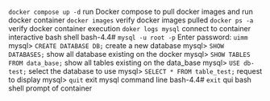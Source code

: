 `docker compose up -d` run Docker compose to pull docker images and run docker container
`docker images` verify docker images pulled
`docker ps -a` verify docker container execution
`doker logs mysql` connect to container interactive bash shell
bash-4.4# `mysql -u root -p`
Enter password: `uimm`
mysql> `CREATE DATABASE DB;` create a new database
mysql> `SHOW DATABASES;` show all database existing on the docker
mysql> `SHOW TABLES FROM data_base;` show all tables existing on the data_base
mysql> `USE db-test;` select the database to use
mysql> `SELECT * FROM table_test;` request to display 
mysql> `quit` exit mysql command line
bash-4.4# `exit` qui bash shell prompt of container 
